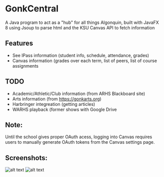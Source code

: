 # GonkCentral
A Java program to act as a "hub" for all things Algonquin, built with JavaFX 8 using Jsoup to parse html and the KSU Canvas API to fetch information
## Features
- See IPass information (student info, schedule, attendance, grades)
- Canvas information (grades over each term, list of peers, list of course assignments
## TODO
- Academic/Athletic/Club information (from ARHS Blackboard site)
- Arts information (from https://gonkarts.org)
- Harbringer integreation (getting articles)
- WARHS playback (former shows with Google Drive
## Note:
Until the school gives proper OAuth acess, logging into Canvas requires users to manually generate OAuth tokens from the Canvas settings page.
## Screenshots:
![alt text](https://raw.githubusercontent.com/figman57/GonkCentral/master/screenshots/gonkscreen1.png)
![alt text](https://raw.githubusercontent.com/figman57/RadixSortTUI/master/TUIscreenshot.png)

